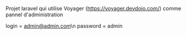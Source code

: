 Projet laravel qui utilise Voyager (https://voyager.devdojo.com/) comme pannel d'administration

login = admin@admin.com\n
password = admin
